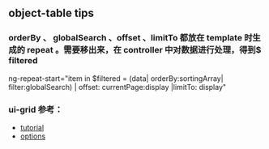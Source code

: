 
## object-table tips   

### orderBy 、 globalSearch 、offset 、limitTo 都放在 template 时生成的 repeat 。需要移出来，在 controller 中对数据进行处理，得到$ filtered   

ng-repeat-start="item in $filtered = (data| orderBy:sortingArray| filter:globalSearch) | offset: currentPage:display |limitTo: display"   

### ui-grid 参考：   

- [tutorial](http://ui-grid.info/docs/#/tutorial)   
- [options](http://blog.csdn.net/violet_day/article/details/17448133)   